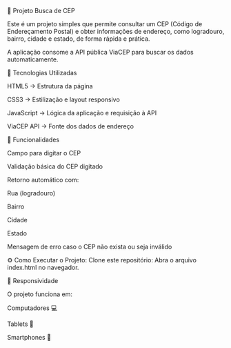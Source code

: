 🔎 Projeto Busca de CEP

Este é um projeto simples que permite consultar um CEP (Código de Endereçamento Postal) e obter informações de endereço, como logradouro, bairro, cidade e estado, de forma rápida e prática.

A aplicação consome a API pública ViaCEP para buscar os dados automaticamente.

🚀 Tecnologias Utilizadas

HTML5 → Estrutura da página

CSS3 → Estilização e layout responsivo

JavaScript → Lógica da aplicação e requisição à API

ViaCEP API → Fonte dos dados de endereço

📌 Funcionalidades

Campo para digitar o CEP

Validação básica do CEP digitado

Retorno automático com:

Rua (logradouro)

Bairro

Cidade

Estado

Mensagem de erro caso o CEP não exista ou seja inválido

⚙️ Como Executar o Projeto:
Clone este repositório:
Abra o arquivo index.html no navegador.

📱 Responsividade

O projeto funciona em:

Computadores 💻

Tablets 📲

Smartphones 📱
